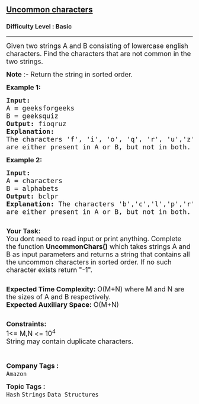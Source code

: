 <h2><a href="https://practice.geeksforgeeks.org/problems/uncommon-characters4932/1?page=1&category=Strings&difficulty=Basic&sortBy=difficulty">Uncommon characters</a></h2><h3>Difficulty Level : Basic</h3><hr><div class="problems_problem_content__Xm_eO"><p><span style="font-size: 18px;">Given two strings A and B consisting of lowercase english characters. Find the characters that are not common in the two strings.&nbsp;</span></p>
<p><span style="font-size: 18px;"><strong>Note</strong> :- Return the string in sorted order.</span></p>
<p><strong><span style="font-size: 18px;">Example 1:</span></strong></p>
<pre><span style="font-size: 18px;"><strong>Input:</strong>
A = geeksforgeeks
B = geeksquiz
<strong>Output: </strong>fioqruz
<strong>Explanation: </strong>
The characters 'f', 'i', 'o', 'q', 'r', 'u','z' 
are either present in A or B, but not in both.</span></pre>
<p><strong><span style="font-size: 18px;">Example 2:</span></strong></p>
<pre><span style="font-size: 18px;"><strong>Input:</strong>
A = characters
B = alphabets
<strong>Output:</strong> bclpr
<strong>Explanation: </strong>The characters 'b','c','l','p','r' 
are either present in A or B, but not in both.</span></pre>
<p><br><span style="font-size: 18px;"><strong>Your Task: &nbsp;</strong><br>You dont need to read input or print anything. Complete the function <strong>UncommonChars()</strong> which takes strings A and B as input parameters and returns a string that contains all the uncommon characters in sorted order. If no such character exists return "-1".</span></p>
<p><br><span style="font-size: 18px;"><strong>Expected Time Complexity: </strong>O(M+N) where M and N are the sizes of A and B respectively.<br><strong>Expected Auxiliary Space:</strong> O(M+N) &nbsp;</span></p>
<p><br><span style="font-size: 18px;"><strong>Constraints:</strong><br>1&lt;= M,N &lt;= 10<sup>4</sup><br>String may contain duplicate characters.</span></p>
<p>&nbsp;</p></div><p><span style=font-size:18px><strong>Company Tags : </strong><br><code>Amazon</code>&nbsp;<br><p><span style=font-size:18px><strong>Topic Tags : </strong><br><code>Hash</code>&nbsp;<code>Strings</code>&nbsp;<code>Data Structures</code>&nbsp;